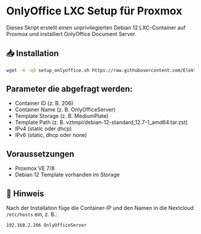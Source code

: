 # OnlyOffice LXC Setup für Proxmox

Dieses Skript erstellt einen unprivilegierten Debian 12 LXC-Container auf Proxmox und installiert OnlyOffice Document Server.

## 📥 Installation

```bash
wget -4 -qO setup_onlyoffice.sh https://raw.githubusercontent.com/Elektrofussel/onlyoffice-setup/main/setup_onlyoffice.sh && chmod +x setup_onlyoffice.sh && ./setup_onlyoffice.sh
```

## Parameter die abgefragt werden:

- Container ID (z. B. 206)
- Container Name (z. B. OnlyOfficeServer)
- Template Storage (z. B. MediumPlate)
- Template Path (z. B. vztmpl/debian-12-standard_12.7-1_amd64.tar.zst)
- IPv4 (static oder dhcp)
- IPv6 (static, dhcp oder none)

## Voraussetzungen

- Proxmox VE 7/8
- Debian 12 Template vorhanden im Storage

## 📄 Hinweis

Nach der Installation füge die Container-IP und den Namen in die Nextcloud `/etc/hosts` ein, z. B.:
```
192.168.2.206 OnlyOfficeServer
```

